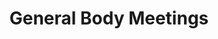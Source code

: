 ---
title: General Body Meetings

menu:
  main:
    name: GBM
    weight: 20
  gbm:
    name: GBM
---